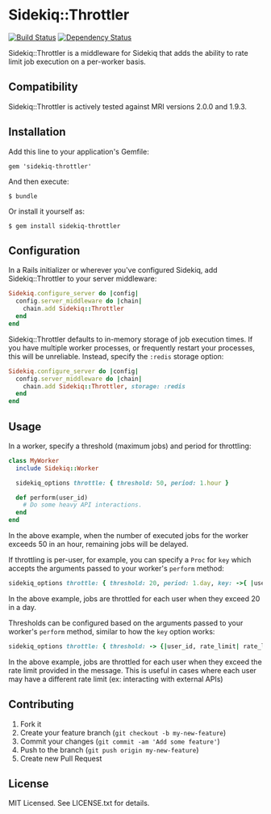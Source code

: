 # Sidekiq::Throttler

[![Build Status](https://secure.travis-ci.org/gevans/sidekiq-throttler.png)](http://travis-ci.org/gevans/sidekiq-throttler)
[![Dependency Status](https://gemnasium.com/gevans/sidekiq-throttler.png)](https://gemnasium.com/gevans/sidekiq-throttler)

Sidekiq::Throttler is a middleware for Sidekiq that adds the ability to rate
limit job execution on a per-worker basis.

## Compatibility

Sidekiq::Throttler is actively tested against MRI versions 2.0.0 and 1.9.3.

## Installation

Add this line to your application's Gemfile:

    gem 'sidekiq-throttler'

And then execute:

    $ bundle

Or install it yourself as:

    $ gem install sidekiq-throttler

## Configuration

In a Rails initializer or wherever you've configured Sidekiq, add
Sidekiq::Throttler to your server middleware:

```ruby
Sidekiq.configure_server do |config|
  config.server_middleware do |chain|
    chain.add Sidekiq::Throttler
  end
end
```

Sidekiq::Throttler defaults to in-memory storage of job execution times. If
you have multiple worker processes, or frequently restart your processes, this
will be unreliable. Instead, specify the `:redis` storage option:

```ruby
Sidekiq.configure_server do |config|
  config.server_middleware do |chain|
    chain.add Sidekiq::Throttler, storage: :redis
  end
end
```

## Usage

In a worker, specify a threshold (maximum jobs) and period for throttling:

```ruby
class MyWorker
  include Sidekiq::Worker

  sidekiq_options throttle: { threshold: 50, period: 1.hour }

  def perform(user_id)
    # Do some heavy API interactions.
  end
end
```

In the above example, when the number of executed jobs for the worker exceeds
50 in an hour, remaining jobs will be delayed.

If throttling is per-user, for example, you can specify a `Proc` for `key` which
accepts the arguments passed to your worker's `perform` method:

```ruby
sidekiq_options throttle: { threshold: 20, period: 1.day, key: ->{ |user_id| user_id } }
```

In the above example, jobs are throttled for each user when they exceed 20 in a
day.

Thresholds can be configured based on the arguments passed to your worker's `perform` method,
similar to how the `key` option works:

```ruby
sidekiq_options throttle: { threshold: -> {|user_id, rate_limit| rate_limit }, period: 1.hour, key: ->{ |user_id, rate_limit| user_id } }
```

In the above example, jobs are throttled for each user when they exceed the rate limit provided in the message. This is useful in cases where each user may have a different rate limit (ex: interacting with external APIs)

## Contributing

1. Fork it
2. Create your feature branch (`git checkout -b my-new-feature`)
3. Commit your changes (`git commit -am 'Add some feature'`)
4. Push to the branch (`git push origin my-new-feature`)
5. Create new Pull Request

## License

MIT Licensed. See LICENSE.txt for details.
